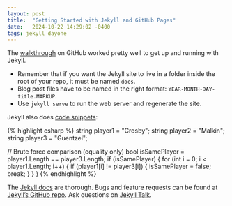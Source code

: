 ```yaml
---
layout: post
title:  "Getting Started with Jekyll and GitHub Pages"
date:   2024-10-22 14:29:02 -0400
tags: jekyll dayone
---
```


The [walkthrough][walkthrough] on GitHub worked pretty well to get up and running with Jekyll.
* Remember that if you want the Jekyll site to live in a folder inside the root of your repo, it must be named `docs`.
* Blog post files have to be named in the right format: `YEAR-MONTH-DAY-title.MARKUP`.
* Use `jekyll serve` to run the web server and regenerate the site.

Jekyll also does [code snippets][code-snippets]:

{% highlight csharp %}
string player1 = "Crosby";
string player2 = "Malkin";
string player3 = "Guentzel";

// Brute force comparison (equality only)
bool isSamePlayer = player1.Length == player3.Length;
if (isSamePlayer)
{
    for (int i = 0; i < player1.Length; i++)
    {
        if (player1[i] != player3[i])
        {
            isSamePlayer = false;
            break;
        }
    }
}
{% endhighlight %}

The [Jekyll docs][jekyll-docs] are thorough. Bugs and feature requests can be found at [Jekyll’s GitHub repo][jekyll-gh]. Ask questions on [Jekyll Talk][jekyll-talk].

[code-snippets]: https://jekyllrb.com/docs/liquid/tags/#code-snippet-highlighting
[walkthrough]: https://docs.github.com/en/pages/setting-up-a-github-pages-site-with-jekyll/about-github-pages-and-jekyll
[jekyll-docs]: https://jekyllrb.com/docs/home
[jekyll-gh]:   https://github.com/jekyll/jekyll
[jekyll-talk]: https://talk.jekyllrb.com/
